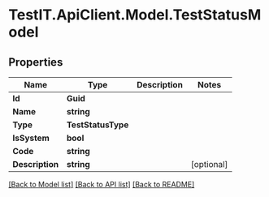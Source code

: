 # TestIT.ApiClient.Model.TestStatusModel

## Properties

Name | Type | Description | Notes
------------ | ------------- | ------------- | -------------
**Id** | **Guid** |  | 
**Name** | **string** |  | 
**Type** | **TestStatusType** |  | 
**IsSystem** | **bool** |  | 
**Code** | **string** |  | 
**Description** | **string** |  | [optional] 

[[Back to Model list]](../README.md#documentation-for-models) [[Back to API list]](../README.md#documentation-for-api-endpoints) [[Back to README]](../README.md)

